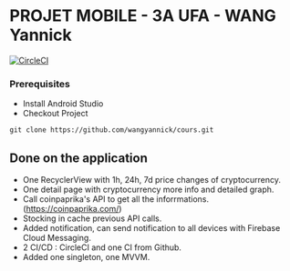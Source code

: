 # PROJET MOBILE - 3A UFA - WANG Yannick
[![CircleCI](https://circleci.com/gh/circleci/circleci-docs.svg?style=svg)](https://circleci.com/gh/circleci/circleci-docs)

### Prerequisites
-   Install Android Studio  
-   Checkout Project
```
git clone https://github.com/wangyannick/cours.git
```

##  Done on the application
- One RecyclerView with 1h, 24h, 7d price changes of cryptocurrency.
- One detail page with cryptocurrency more info and detailed graph.
- Call coinpaprika's API to get all the inforrmations. (https://coinpaprika.com/)
- Stocking in cache previous API calls.
- Added notification, can send notification to all devices with Firebase Cloud Messaging.
- 2 CI/CD : CircleCI and one CI from Github.
- Added one singleton, one MVVM.
